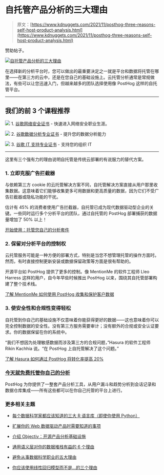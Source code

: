 # 自托管产品分析的三大理由

> 原文：[https://www.kdnuggets.com/2021/11/posthog-three-reasons-self-host-product-analysis.html](https://www.kdnuggets.com/2021/11/posthog-three-reasons-self-host-product-analysis.html)

赞助帖子。

[![自托管产品分析的三大理由](../Images/0cb3c5b1f48f84f27a49a15504e9f602.png)](https://posthog.com/?utm_source=kdnuggets&utm_medium=sponsored-blog&utm_campaign=02-nov-2021)

在选择新的分析平台时，您可以做出的最重要决定之一就是平台和数据将托管在哪里——在第三方的云中，还是在您自己的基础设施上。云托管分析通常是常规做法，有些可以让您迅速入门，但越来越多的团队选择使用像 PostHog 这样的自托管平台。

* * *

## 我们的前 3 个课程推荐

![](../Images/0244c01ba9267c002ef39d4907e0b8fb.png) 1\. [谷歌网络安全证书](https://www.kdnuggets.com/google-cybersecurity) - 快速进入网络安全职业生涯。

![](../Images/e225c49c3c91745821c8c0368bf04711.png) 2\. [谷歌数据分析专业证书](https://www.kdnuggets.com/google-data-analytics) - 提升您的数据分析能力

![](../Images/0244c01ba9267c002ef39d4907e0b8fb.png) 3\. [谷歌 IT 支持专业证书](https://www.kdnuggets.com/google-itsupport) - 支持您的组织 IT

* * *

这里有三个强有力的理由说明自托管是传统云部署的有说服力的替代方案。

### 1\. 立即克服广告拦截器

与依赖第三方 cookie 的云托管解决方案不同，自托管解决方案直接从用户那里收集数据。这意味着它们能够收集更多可用数据和更高质量的数据，因为它们不受广告拦截器或隐私功能的干扰。

估计有 45% 的消费者使用广告拦截器，自托管已成为现代数据驱动型企业的关键。一些同时运行多个分析平台的团队，通过自托管的 PostHog 部署捕获的数据量增加了 50% 以上！

[开始使用：托管您自己的分析套件](https://posthog.com/?utm_source=kdnuggets&utm_medium=sponsored-blog&utm_campaign=02-nov-2021)

### 2\. 保留对分析平台的控制权

云托管服务可能是一种方便的部署方式，特别是当您不想管理托管的操作方面时。然而，有时直接控制更新安装或数据保留政策等方面是很有帮助的。

开源平台如 PostHog 提供了更多的控制。像 MentionMe 的软件工程师 Lleo Harress 这样的用户，自今年早些时候推出 PostHog 以来，围绕其自托管部署构建了整个技术栈。

[了解 MentionMe 如何使用 PostHog 收集和保护客户数据](https://posthog.com/customers/mention-me)

### 3\. 使安全性和合规性变得轻松

自托管到你自己的基础设施不仅意味着你能获得更好的数据——这也意味着你可以完全控制数据的安全性。没有第三方服务需要审计；没有额外的合规或安全认证要求。你的数据保留在你的系统中。

“我们不想因为处理敏感数据而涉及第三方的合规问题，”Hasura 的软件工程师 Rikin Kachhia 说。“在 PostHog 上自托管解决了这个问题。”

[了解 Hasura 如何通过 PostHog 将转化率提高 20%](https://posthog.com/customers/hasura/?utm_source=kdnuggets&utm_medium=sponsored-blog&utm_campaign=02-nov-2021)

### [今天就免费托管你自己的分析](https://posthog.com/?utm_source=kdnuggets&utm_medium=sponsored-blog&utm_campaign=02-nov-2021)

PostHog 为你提供了一整套产品分析工具，从用户漏斗和趋势分析到会话记录和数据仓库集成——所有这些都可以在你自己托管的平台上进行。

### 更多相关主题

+   [每个数据科学家都应该知道的三大 R 语言库（即使你使用 Python）](https://www.kdnuggets.com/2021/12/three-r-libraries-every-data-scientist-know-even-python.html)

+   [扩展你的 Web 数据驱动产品时需要知道的事项](https://www.kdnuggets.com/2023/08/things-know-scaling-web-datadriven-product.html)

+   [介绍 Objectiv：开源产品分析基础设施](https://www.kdnuggets.com/2022/06/objectiv-introducing-objectiv-opensource-product-analytics-infrastructure.html)

+   [通用语义层对你的数据堆栈有益的 6 个理由](https://www.kdnuggets.com/2024/01/cube-6-reasons-why-a-universal-semantic-layer-is-beneficial)

+   [避免从事数据科学职业的五大理由](https://www.kdnuggets.com/2022/04/top-5-reasons-avoid-data-science-career.html)

+   [你应该使用线性回归模型而不是…的三个理由](https://www.kdnuggets.com/2021/08/3-reasons-linear-regression-instead-neural-networks.html)
